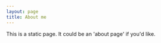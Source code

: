 ```yaml
---
layout: page
title: About me 
---
```


This is a static page. It could be an 'about page' if you'd like.